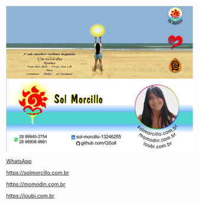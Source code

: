 <img src="cartao.jpg">

<a href="https://wa.me/5528988069681">WhatsApp</a>

https://solmorcillo.com.br

https://momodin.com.br

https://ioubi.com.br

